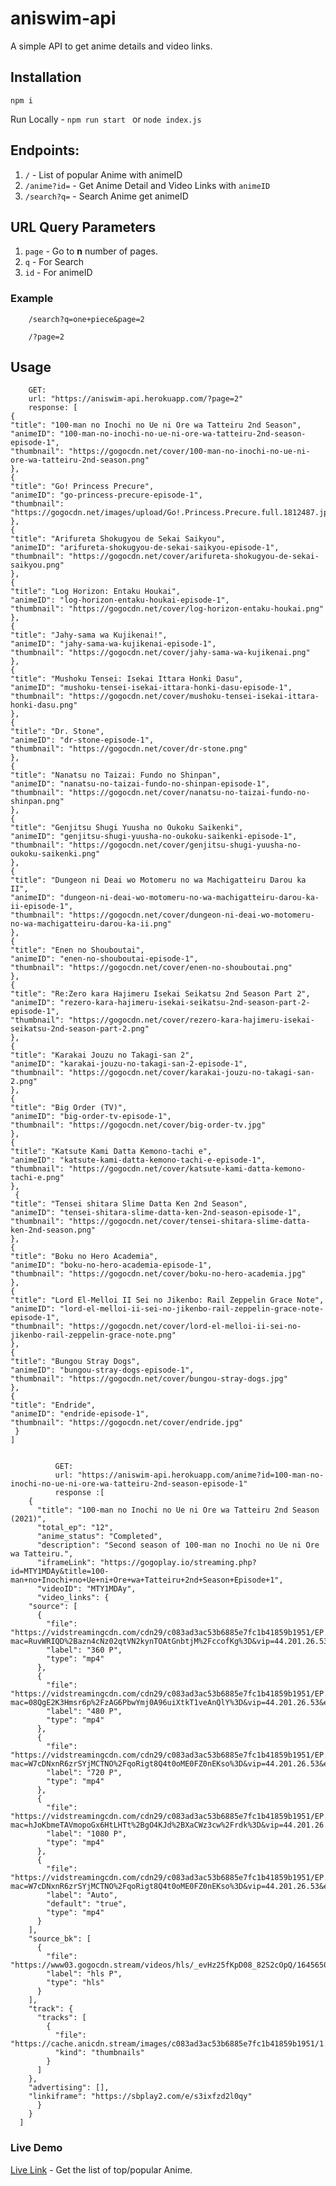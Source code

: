 # aniswim-api

A simple API to get anime details and video links.

## Installation
	
	npm i
		
Run Locally - `npm run start ` or `node index.js`

## Endpoints:

1. `/` - List of popular Anime with animeID
2. `/anime?id=` - Get Anime Detail and Video Links with `animeID`
3. `/search?q=` - Search Anime get animeID

## URL Query Parameters

1. `page` - Go to <b>n</b> number of pages.
2.  `q` - For Search
3. `id` - For animeID

### Example
		
		/search?q=one+piece&page=2

		/?page=2

## Usage
		GET:
		url: "https://aniswim-api.herokuapp.com/?page=2"
		response: [
  	{
    "title": "100-man no Inochi no Ue ni Ore wa Tatteiru 2nd Season",
    "animeID": "100-man-no-inochi-no-ue-ni-ore-wa-tatteiru-2nd-season-episode-1",
    "thumbnail": "https://gogocdn.net/cover/100-man-no-inochi-no-ue-ni-ore-wa-tatteiru-2nd-season.png"
  	},
  	{
    "title": "Go! Princess Precure",
    "animeID": "go-princess-precure-episode-1",
    "thumbnail": "https://gogocdn.net/images/upload/Go!.Princess.Precure.full.1812487.jpg"
  	},
  	{
    "title": "Arifureta Shokugyou de Sekai Saikyou",
    "animeID": "arifureta-shokugyou-de-sekai-saikyou-episode-1",
    "thumbnail": "https://gogocdn.net/cover/arifureta-shokugyou-de-sekai-saikyou.png"
  	},
  	{
    "title": "Log Horizon: Entaku Houkai",
    "animeID": "log-horizon-entaku-houkai-episode-1",
    "thumbnail": "https://gogocdn.net/cover/log-horizon-entaku-houkai.png"
  	},
  	{
    "title": "Jahy-sama wa Kujikenai!",
    "animeID": "jahy-sama-wa-kujikenai-episode-1",
    "thumbnail": "https://gogocdn.net/cover/jahy-sama-wa-kujikenai.png"
  	},
  	{
    "title": "Mushoku Tensei: Isekai Ittara Honki Dasu",
    "animeID": "mushoku-tensei-isekai-ittara-honki-dasu-episode-1",
    "thumbnail": "https://gogocdn.net/cover/mushoku-tensei-isekai-ittara-honki-dasu.png"
  	},
  	{
    "title": "Dr. Stone",
    "animeID": "dr-stone-episode-1",
    "thumbnail": "https://gogocdn.net/cover/dr-stone.png"
  	},
  	{
    "title": "Nanatsu no Taizai: Fundo no Shinpan",
    "animeID": "nanatsu-no-taizai-fundo-no-shinpan-episode-1",
    "thumbnail": "https://gogocdn.net/cover/nanatsu-no-taizai-fundo-no-shinpan.png"
  	},
  	{
    "title": "Genjitsu Shugi Yuusha no Oukoku Saikenki",
    "animeID": "genjitsu-shugi-yuusha-no-oukoku-saikenki-episode-1",
    "thumbnail": "https://gogocdn.net/cover/genjitsu-shugi-yuusha-no-oukoku-saikenki.png"
  	},
  	{
    "title": "Dungeon ni Deai wo Motomeru no wa Machigatteiru Darou ka II",
    "animeID": "dungeon-ni-deai-wo-motomeru-no-wa-machigatteiru-darou-ka-ii-episode-1",
    "thumbnail": "https://gogocdn.net/cover/dungeon-ni-deai-wo-motomeru-no-wa-machigatteiru-darou-ka-ii.png"
  	},
  	{
    "title": "Enen no Shouboutai",
    "animeID": "enen-no-shouboutai-episode-1",
    "thumbnail": "https://gogocdn.net/cover/enen-no-shouboutai.png"
  	},
  	{
    "title": "Re:Zero kara Hajimeru Isekai Seikatsu 2nd Season Part 2",
    "animeID": "rezero-kara-hajimeru-isekai-seikatsu-2nd-season-part-2-episode-1",
    "thumbnail": "https://gogocdn.net/cover/rezero-kara-hajimeru-isekai-seikatsu-2nd-season-part-2.png"
  	},
  	{
    "title": "Karakai Jouzu no Takagi-san 2",
    "animeID": "karakai-jouzu-no-takagi-san-2-episode-1",
    "thumbnail": "https://gogocdn.net/cover/karakai-jouzu-no-takagi-san-2.png"
  	},
  	{
    "title": "Big Order (TV)",
    "animeID": "big-order-tv-episode-1",
    "thumbnail": "https://gogocdn.net/cover/big-order-tv.jpg"
  	},
  	{
    "title": "Katsute Kami Datta Kemono-tachi e",
    "animeID": "katsute-kami-datta-kemono-tachi-e-episode-1",
    "thumbnail": "https://gogocdn.net/cover/katsute-kami-datta-kemono-tachi-e.png"
  	},
 	 {
    "title": "Tensei shitara Slime Datta Ken 2nd Season",
    "animeID": "tensei-shitara-slime-datta-ken-2nd-season-episode-1",
    "thumbnail": "https://gogocdn.net/cover/tensei-shitara-slime-datta-ken-2nd-season.png"
  	},
  	{
    "title": "Boku no Hero Academia",
    "animeID": "boku-no-hero-academia-episode-1",
    "thumbnail": "https://gogocdn.net/cover/boku-no-hero-academia.jpg"
  	},
  	{
    "title": "Lord El-Melloi II Sei no Jikenbo: Rail Zeppelin Grace Note",
    "animeID": "lord-el-melloi-ii-sei-no-jikenbo-rail-zeppelin-grace-note-episode-1",
    "thumbnail": "https://gogocdn.net/cover/lord-el-melloi-ii-sei-no-jikenbo-rail-zeppelin-grace-note.png"
  	},
  	{
    "title": "Bungou Stray Dogs",
    "animeID": "bungou-stray-dogs-episode-1",
    "thumbnail": "https://gogocdn.net/cover/bungou-stray-dogs.jpg"
  	},
  	{
    "title": "Endride",
    "animeID": "endride-episode-1",
    "thumbnail": "https://gogocdn.net/cover/endride.jpg"
 	 }	
	]


		      GET:
		      url: "https://aniswim-api.herokuapp.com/anime?id=100-man-no-inochi-no-ue-ni-ore-wa-tatteiru-2nd-season-episode-1"
		      response :[
	    {
	      "title": "100-man no Inochi no Ue ni Ore wa Tatteiru 2nd Season (2021)",
	      "total_ep": "12",
	      "anime_status": "Completed",
	      "description": "Second season of 100-man no Inochi no Ue ni Ore wa Tatteiru.",
	      "iframeLink": "https://gogoplay.io/streaming.php?id=MTY1MDAy&title=100-man+no+Inochi+no+Ue+ni+Ore+wa+Tatteiru+2nd+Season+Episode+1",
	      "videoID": "MTY1MDAy",
	      "video_links": {
		"source": [
		  {
		    "file": "https://vidstreamingcdn.com/cdn29/c083ad3ac53b6885e7fc1b41859b1951/EP.1.v0.1639380621.360p.mp4?mac=RuvWRIQD%2Bazn4cNz02qtVN2kynTOAtGnbtjM%2FccofKg%3D&vip=44.201.26.53&expiry=1645643201752",
		    "label": "360 P",
		    "type": "mp4"
		  },
		  {
		    "file": "https://vidstreamingcdn.com/cdn29/c083ad3ac53b6885e7fc1b41859b1951/EP.1.v0.1639380621.480p.mp4?mac=08QgE2K3Hmsr6p%2FzAG6PbwYmj0A96uiXtkT1veAnQlY%3D&vip=44.201.26.53&expiry=1645643201807",
		    "label": "480 P",
		    "type": "mp4"
		  },
		  {
		    "file": "https://vidstreamingcdn.com/cdn29/c083ad3ac53b6885e7fc1b41859b1951/EP.1.v0.1639380621.720p.mp4?mac=W7cDNxnR6zrSYjMCTNO%2FqoRigt8Q4t0oME0FZ0nEKso%3D&vip=44.201.26.53&expiry=1645643201864",
		    "label": "720 P",
		    "type": "mp4"
		  },
		  {
		    "file": "https://vidstreamingcdn.com/cdn29/c083ad3ac53b6885e7fc1b41859b1951/EP.1.v0.1639380621.1080p.mp4?mac=hJoKbmeTAVmopoGx6HtLHTt%2BgO4KJd%2BXaCWz3cw%2Frdk%3D&vip=44.201.26.53&expiry=1645643202126",
		    "label": "1080 P",
		    "type": "mp4"
		  },
		  {
		    "file": "https://vidstreamingcdn.com/cdn29/c083ad3ac53b6885e7fc1b41859b1951/EP.1.v0.1639380621.720p.mp4?mac=W7cDNxnR6zrSYjMCTNO%2FqoRigt8Q4t0oME0FZ0nEKso%3D&vip=44.201.26.53&expiry=1645643201864",
		    "label": "Auto",
		    "default": "true",
		    "type": "mp4"
		  }
		],
		"source_bk": [
		  {
		    "file": "https://www03.gogocdn.stream/videos/hls/_evHz25fKpD08_82S2cOpQ/1645650477/165002/e96754ea0bddca9b04ddadd74cbce9fa/ep.1.1645587374.m3u8",
		    "label": "hls P",
		    "type": "hls"
		  }
		],
		"track": {
		  "tracks": [
		    {
		      "file": "https://cache.anicdn.stream/images/c083ad3ac53b6885e7fc1b41859b1951/1.vtt",
		      "kind": "thumbnails"
		    }
		  ]
		},
		"advertising": [],
		"linkiframe": "https://sbplay2.com/e/s3ixfzd2l0qy"
	      }
	    }
	  ]

### <a src="https://aniswim-api.herokuapp.com/">Live Demo</a>

<a href="https://aniswim-api.herokuapp.com/">Live Link</a> - Get the list of top/popular Anime.



